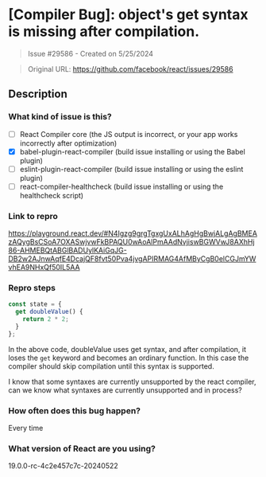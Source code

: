 # [Compiler Bug]: object's get syntax is missing after compilation.

> Issue #29586 - Created on 5/25/2024

> Original URL: https://github.com/facebook/react/issues/29586

## Description

### What kind of issue is this?

- [ ] React Compiler core (the JS output is incorrect, or your app works incorrectly after optimization)
- [X] babel-plugin-react-compiler (build issue installing or using the Babel plugin)
- [ ] eslint-plugin-react-compiler (build issue installing or using the eslint plugin)
- [ ] react-compiler-healthcheck (build issue installing or using the healthcheck script)

### Link to repro

https://playground.react.dev/#N4Igzg9grgTgxgUxALhAgHgBwjALgAgBMEAzAQygBsCSoA7OXASwjvwFkBPAQU0wAoAlPmAAdNvjiswBGWVwJ8AXhHj86-AHMEBQtABGlBADUylKAiGqJG-DB2w2AJnwAqfE4DcajQF8fvt50Pva4jvgAPIRMAG4AfMByCgB0elCGJmYWvhEA9NHxQf50IL5AA

### Repro steps

```ts
const state = {
  get doubleValue() {
    return 2 * 2;
  }
};
```

In the above code, doubleValue uses get syntax, and after compilation, it loses the `get` keyword and becomes an ordinary function. In this case the compiler should skip compilation until this syntax is supported.

I know that some syntaxes are currently unsupported by the react compiler, can we know what syntaxes are currently unsupported and in process?

### How often does this bug happen?

Every time

### What version of React are you using?

19.0.0-rc-4c2e457c7c-20240522
